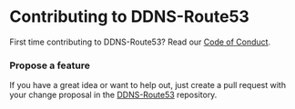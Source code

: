 # Contributing to DDNS-Route53
First time contributing to DDNS-Route53?
Read our [Code of Conduct](CODE_OF_CONDUCT.md).

### Propose a feature

If you have a great idea or want to help out, just create a pull request with your change proposal in the [DDNS-Route53](https://github.com/dongbum/DDNS-Route53) repository.
